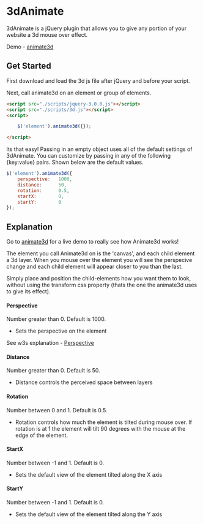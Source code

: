 # 3dAnimate

3dAnimate is a jQuery plugin that allows you to give any portion of your website a 3d mouse over effect.

Demo - [animate3d](http://nathan-putnam.me/animate3d)

## Get Started

First download and load the 3d js file after jQuery and before your script.

Next, call animate3d on an element or group of elements.

```html
<script src="./scripts/jquery-3.0.0.js"></script>
<script src="./scripts/3d.js"></script>	
<script>
```
```javascript
	$('element').animate3d({});
``` 
```html
</script>
```
	
Its that easy! Passing in an empty object uses all of the default settings of 3dAnimate. You can customize by passing in any of the following {key:value} pairs. Shown below are the default values.

```javascript
$('element').animate3d({
	perspective:   1000,
	distance:      50,
	rotation:      0.5,
	startX:        0,
	startY:        0
});
```	
## Explanation

Go to [animate3d](http://nathan-putnam.me/animate3d) for a live demo to really see how Animate3d works!

The element you call Animate3d on is the 'canvas', and each child element a 3d layer. When you mouse over the element you will see the perspecive change and each child element will appear closer to you than the last.

Simply place and position the child-elements how you want them to look, without using the transform css property (thats the one the animate3d uses to give its effect).

#### Perspective

Number greater than 0. Default is 1000.
- Sets the perspective on the element

See w3s explanation - [Perspective](http://www.w3schools.com/cssref/css3_pr_perspective.asp)

#### Distance

Number greater than 0. Default is 50.
- Distance controls the perceived space between layers

#### Rotation

Number between 0 and 1. Default is 0.5.
- Rotation controls how much the element is tilted during mouse over. If rotation is at 1 the element will tilt 90 degrees with the mouse at the edge of the element.

#### StartX

Number between -1 and 1. Default is 0.
- Sets the default view of the element tilted along the X axis

#### StartY

Number between -1 and 1. Default is 0.
- Sets the default view of the element tilted along the Y axis
